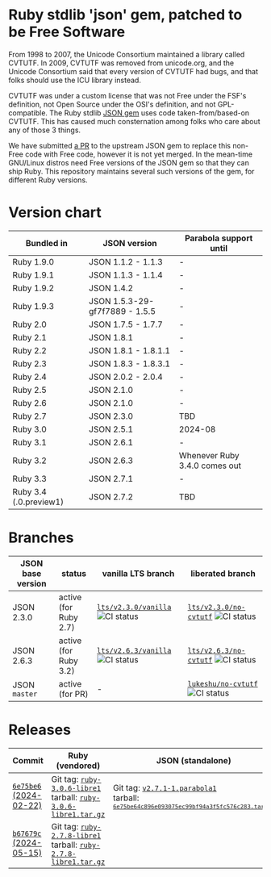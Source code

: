 # Ruby stdlib 'json' gem, patched to be Free Software

From 1998 to 2007, the Unicode Consortium maintained a library called
CVTUTF.  In 2009, CVTUTF was removed from unicode.org, and the Unicode
Consortium said that every version of CVTUTF had bugs, and that folks
should use the ICU library instead.

CVTUTF was under a custom license that was not Free under the FSF's
definition, not Open Source under the OSI's definition, and not
GPL-compatible.  The Ruby stdlib [JSON
gem](https://github.com/flori/json) uses code taken-from/based-on
CVTUTF.  This has caused much consternation among folks who care about
any of those 3 things.

We have submitted [a PR](https://github.com/flori/json/pull/567) to
the upstream JSON gem to replace this non-Free code with Free code,
however it is not yet merged.  In the mean-time GNU/Linux distros need
Free versions of the JSON gem so that they can ship Ruby.  This
repository maintains several such versions of the gem, for different
Ruby versions.

# Version chart

| Bundled in             | JSON version                   | Parabola support until        |
|------------------------|--------------------------------|-------------------------------|
| Ruby 1.9.0             | JSON 1.1.2 - 1.1.3             | -                             |
| Ruby 1.9.1             | JSON 1.1.3 - 1.1.4             | -                             |
| Ruby 1.9.2             | JSON 1.4.2                     | -                             |
| Ruby 1.9.3             | JSON 1.5.3-29-gf7f7889 - 1.5.5 | -                             |
| Ruby 2.0               | JSON 1.7.5 - 1.7.7             | -                             |
| Ruby 2.1               | JSON 1.8.1                     | -                             |
| Ruby 2.2               | JSON 1.8.1 - 1.8.1.1           | -                             |
| Ruby 2.3               | JSON 1.8.3 - 1.8.3.1           | -                             |
| Ruby 2.4               | JSON 2.0.2 - 2.0.4             | -                             |
| Ruby 2.5               | JSON 2.1.0                     | -                             |
| Ruby 2.6               | JSON 2.1.0                     | -                             |
| Ruby 2.7               | JSON 2.3.0                     | TBD                           |
| Ruby 3.0               | JSON 2.5.1                     | 2024-08                       |
| Ruby 3.1               | JSON 2.6.1                     | -                             |
| Ruby 3.2               | JSON 2.6.3                     | Whenever Ruby 3.4.0 comes out |
| Ruby 3.3               | JSON 2.7.1                     | -                             |
| Ruby 3.4 (.0.preview1) | JSON 2.7.2                     | TBD                           |

# Branches

| JSON base version | status                    | vanilla LTS branch           | liberated branch               |
|-------------------|---------------------------|------------------------------|--------------------------------|
| JSON 2.3.0        | active<br/>(for Ruby 2.7) | [`lts/v2.3.0/vanilla`](https://github.com/parabola-gnulinuxlibre/ruby-json/tree/lts/v2.3.0/vanilla) ![CI status](https://github.com/parabola-gnulinuxlibre/ruby-json/actions/workflows/ci.yml/badge.svg?branch=lts%2Fv2.3.0%2Fvanilla) | [`lts/v2.3.0/no-cvtutf`](https://github.com/parabola-gnulinuxlibre/ruby-json/tree/lts/v2.3.0/no-cvtutf) ![CI status](https://github.com/parabola-gnulinuxlibre/ruby-json/actions/workflows/ci.yml/badge.svg?branch=lts%2Fv2.3.0%2Fno-cvtutf) |
| JSON 2.6.3        | active<br/>(for Ruby 3.2) | [`lts/v2.6.3/vanilla`](https://github.com/parabola-gnulinuxlibre/ruby-json/tree/lts/v2.6.3/vanilla) ![CI status](https://github.com/parabola-gnulinuxlibre/ruby-json/actions/workflows/ci.yml/badge.svg?branch=lts%2Fv2.6.3%2Fvanilla) | [`lts/v2.6.3/no-cvtutf`](https://github.com/parabola-gnulinuxlibre/ruby-json/tree/lts/v2.6.3/no-cvtutf) ![CI status](https://github.com/parabola-gnulinuxlibre/ruby-json/actions/workflows/ci.yml/badge.svg?branch=lts%2Fv2.6.3%2Fno-cvtutf) |
| JSON `master`   | active<br/>(for PR)       | -                            | [`lukeshu/no-cvtutf`](https://github.com/parabola-gnulinuxlibre/ruby-json/tree/lukeshu/no-cvtutf) ![CI status](https://github.com/parabola-gnulinuxlibre/ruby-json/actions/workflows/ci.yml/badge.svg?branch=lukeshu%2Fno-cvtutf)    |

# Releases

| Commit | Ruby (vendored) | JSON (standalone) |
|--------|-----------------|-------------------|
| [`6e75be6` (2024-02-22)](https://github.com/parabola-gnulinuxlibre/ruby-json/commits/6e75be64c896e093075ec99bf94a3f5fc576c283) | Git tag: [`ruby-3.0.6-libre1`](https://github.com/parabola-gnulinuxlibre/ruby-json/releases/tag/ruby-3.0.6-libre1)<br/> tarball: [`ruby-3.0.6-libre1.tar.gz`](https://repo.parabola.nu/other/ruby-libre/ruby-3.0.6-libre1.tar.gz) | Git tag: [`v2.7.1-1.parabola1`](https://github.com/parabola-gnulinuxlibre/ruby-json/releases/tag/v2.7.1-1.parabola1)<br/> tarball: [<small>`6e75be64c896e093075ec99bf94a3f5fc576c283.tar.gz`</small>](https://github.com/parabola-gnulinuxlibre/ruby-json/archive/6e75be64c896e093075ec99bf94a3f5fc576c283.tar.gz) |
| [`b67679c` (2024-05-15)](https://github.com/parabola-gnulinuxlibre/ruby-json/commits/b67679c13bca877e20b7fcd47fb1365f5cc01eb5) | Git tag: [`ruby-2.7.8-libre1`](https://github.com/parabola-gnulinuxlibre/ruby-json/releases/tag/ruby-2.7.8-libre1)<br/> tarball: [`ruby-2.7.8-libre1.tar.gz`](https://repo.parabola.nu/other/ruby-libre/ruby-2.7.8-libre1.tar.gz) | |
